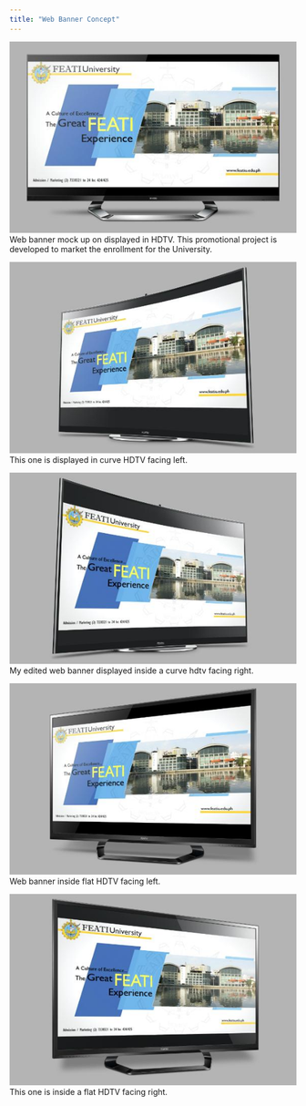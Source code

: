 ```yaml
---
title: "Web Banner Concept"
---
```


![web banner and hdtv image frontal view](assets/img/work/proj-1/img1.jpg 'Web banner I made for mock up. This promotional project is developed to market the enrollment for the University.')
Web banner mock up on displayed in HDTV. This promotional project is developed to market the enrollment for the University.

![web banner shown inside curve hdtv facing left](assets/img/work/proj-1/img2.jpg 'This one is displayed in curve HDTV facing left.')
This one is displayed in curve HDTV facing left.

![web banner shown inside curve hdtv facing right](assets/img/work/proj-1/img3.jpg 'My edited web banner displayed inside a curve HDTV facing right.')
My edited web banner displayed inside a curve hdtv facing right.

![demonstration of edited web banner inside flat hdtv](assets/img/work/proj-1/img4.jpg 'Web banner inside flat HDTV facing left.')
Web banner inside flat HDTV facing left.

![demonstration of edited web banner inside flat hdtv right facing](assets/img/work/proj-1/img5.jpg 'This one is inside a flat HDTV facing right.')
This one is inside a flat HDTV facing right.